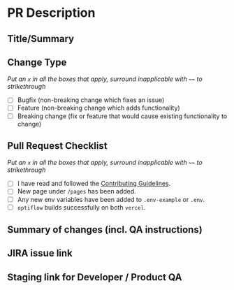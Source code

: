 # PR Description

## Title/Summary

## Change Type

*Put an `x` in all the boxes that apply, surround inapplicable with **`~~`** to strikethrough*

- [ ] Bugfix (non-breaking change which fixes an issue)
- [ ] Feature (non-breaking change which adds functionality)
- [ ] Breaking change (fix or feature that would cause existing functionality to change)

## Pull Request Checklist

*Put an `x` in all the boxes that apply, surround inapplicable with **`~~`** to strikethrough*

- [ ] I have read and followed the [Contributing Guidelines](https://atharva-cm.atlassian.net/wiki/spaces/OP/pages/19988481/Optiflow+Process+Document).
- [ ] New page under `/pages` has been added.
- [ ] Any new env variables have been added to `.env-example` or `.env`.
- [ ] `optiflow` builds successfully on both `vercel`.

## Summary of changes (incl. QA instructions)

## JIRA issue link

## Staging link for Developer / Product QA
